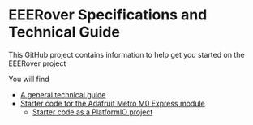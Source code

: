 # EEERover Specifications and Technical Guide

This GitHub project contains information to help get you started on the EEERover project

You will find
 - [A general technical guide](doc/README.md)
 - [Starter code for the Adafruit Metro M0 Express module](metro-starter-arduino/README.md)
   - [Starter code as a PlatformIO project](metro-starter-pio/README.md)
